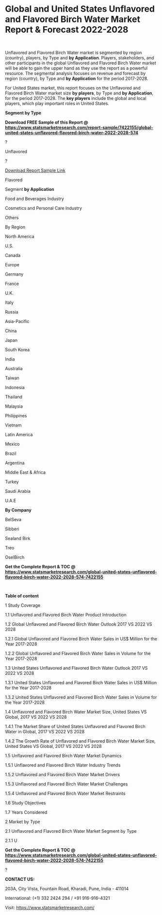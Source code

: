 <h1>Global and United States Unflavored and Flavored Birch Water Market Report & Forecast 2022-2028</h1><br/><p>Unflavored and Flavored Birch Water market is segmented by region (country), players, by Type and <strong>by Application</strong>. Players, stakeholders, and other participants in the global Unflavored and Flavored Birch Water market will be able to gain the upper hand as they use the report as a powerful resource. The segmental analysis focuses on revenue and forecast by region (country), by Type and <strong>by Application</strong> for the period 2017-2028.</p>
 
 
 
 <p>For United States market, this report focuses on the Unflavored and Flavored Birch Water market size <strong>by players</strong>, by Type and <strong>by Application</strong>, for the period 2017-2028. The <strong>key players</strong> include the global and local players, which play important roles in United States.</p>
 
 
 
 <p><strong>Segment by Type</strong></p>
 
 
 
 <div><b>Download FREE Sample of this Report @ <a href="https://www.statsmarketresearch.com/download-free-sample/7422155/global-united-states-unflavored-flavored-birch-water-2022-2028-574">https://www.statsmarketresearch.com/report-sample/7422155/global-united-states-unflavored-flavored-birch-water-2022-2028-574</a></b></div>
 
 
 
 <p>? </p>
 
 
 
 <p>Unflavored</p>
 
 
 
 <p>? </p>
 
 
 
 <p><a href="https://www.statsmarketresearch.com/download-free-sample/7422155/global-united-states-unflavored-flavored-birch-water-2022-2028-574">Download Report Sample Link</a></p>
 
 
 
 <p>Flavored</p>
 
 
 
 <p>Segment <strong>by Application</strong></p>
 
 
 
 <p>Food and Beverages Industry</p>
 
 
 
 <p>Cosmetics and Personal Care Industry</p>
 
 
 
 <p>Others</p>
 
 
 
 <p>By Region</p>
 
 
 
 <p>North America</p>
 
 
 
 <p>U.S.</p>
 
 
 
 <p>Canada</p>
 
 
 
 <p>Europe</p>
 
 
 
 <p>Germany</p>
 
 
 
 <p>France</p>
 
 
 
 <p>U.K.</p>
 
 
 
 <p>Italy</p>
 
 
 
 <p>Russia</p>
 
 
 
 <p>Asia-Pacific</p>
 
 
 
 <p>China</p>
 
 
 
 <p>Japan</p>
 
 
 
 <p>South Korea</p>
 
 
 
 <p>India</p>
 
 
 
 <p>Australia</p>
 
 
 
 <p>Taiwan</p>
 
 
 
 <p>Indonesia</p>
 
 
 
 <p>Thailand</p>
 
 
 
 <p>Malaysia</p>
 
 
 
 <p>Philippines</p>
 
 
 
 <p>Vietnam</p>
 
 
 
 <p>Latin America</p>
 
 
 
 <p>Mexico</p>
 
 
 
 <p>Brazil</p>
 
 
 
 <p>Argentina</p>
 
 
 
 <p>Middle East & Africa</p>
 
 
 
 <p>Turkey</p>
 
 
 
 <p>Saudi Arabia</p>
 
 
 
 <p>U.A.E</p>
 
 
 
 <p><strong>By Company</strong></p>
 
 
 
 <p>BelSeva</p>
 
 
 
 <p>Sibberi</p>
 
 
 
 <p>Sealand Birk</p>
 
 
 
 <p>Treo</p>
 
 
 
 <p>OselBirch</p>
 
 
 
 <div><b>Get the Complete Report & TOC @ <a href="https://www.statsmarketresearch.com/global-united-states-unflavored-flavored-birch-water-2022-2028-574-7422155">https://www.statsmarketresearch.com/global-united-states-unflavored-flavored-birch-water-2022-2028-574-7422155</a></b></div>
 
 
 
 <p><br />
 
 <b>Table of content</b></p>
 
 
 
 <p>1 Study Coverage<br />
 
 1.1 Unflavored and Flavored Birch Water Product Introduction<br />
 
 1.2 Global Unflavored and Flavored Birch Water Outlook 2017 VS 2022 VS 2028<br />
 
 1.2.1 Global Unflavored and Flavored Birch Water Sales in US$ Million for the Year 2017-2028<br />
 
 1.2.2 Global Unflavored and Flavored Birch Water Sales in Volume for the Year 2017-2028<br />
 
 1.3 United States Unflavored and Flavored Birch Water Outlook 2017 VS 2022 VS 2028<br />
 
 1.3.1 United States Unflavored and Flavored Birch Water Sales in US$ Million for the Year 2017-2028<br />
 
 1.3.2 United States Unflavored and Flavored Birch Water Sales in Volume for the Year 2017-2028<br />
 
 1.4 Unflavored and Flavored Birch Water Market Size, United States VS Global, 2017 VS 2022 VS 2028<br />
 
 1.4.1 The Market Share of United States Unflavored and Flavored Birch Water in Global, 2017 VS 2022 VS 2028<br />
 
 1.4.2 The Growth Rate of Unflavored and Flavored Birch Water Market Size, United States VS Global, 2017 VS 2022 VS 2028<br />
 
 1.5 Unflavored and Flavored Birch Water Market Dynamics<br />
 
 1.5.1 Unflavored and Flavored Birch Water Industry Trends<br />
 
 1.5.2 Unflavored and Flavored Birch Water Market Drivers<br />
 
 1.5.3 Unflavored and Flavored Birch Water Market Challenges<br />
 
 1.5.4 Unflavored and Flavored Birch Water Market Restraints<br />
 
 1.6 Study Objectives<br />
 
 1.7 Years Considered<br />
 
 2 Market by Type<br />
 
 2.1 Unflavored and Flavored Birch Water Market Segment by Type<br />
 
 2.1.1 U</p>
 
 
 
 <div><b>Get the Complete Report & TOC @ <a href="https://www.statsmarketresearch.com/global-united-states-unflavored-flavored-birch-water-2022-2028-574-7422155">https://www.statsmarketresearch.com/global-united-states-unflavored-flavored-birch-water-2022-2028-574-7422155</a></b></div>
 
 
 
 <p>? </p>
 
 
 
 <p><b>CONTACT US:</b><br />
 
 203A, City Vista, Fountain Road, Kharadi, Pune, India - 411014<br />
 
 International: (+1) 332 2424 294 / +91 916-916-4321<br />
 
 Visit: <a href="https://www.statsmarketresearch.com/">https://www.statsmarketresearch.com/</a></p>